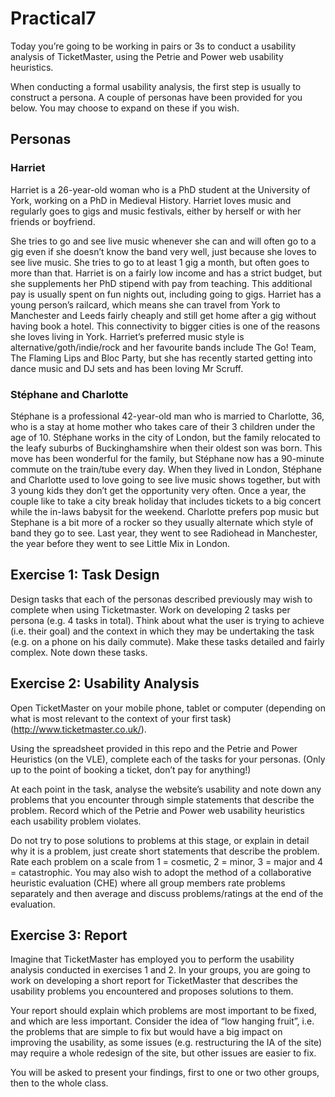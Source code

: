 # Practical7

Today you’re going to be working in pairs or 3s to conduct a usability analysis of TicketMaster, using the Petrie and Power web usability heuristics.

When conducting a formal usability analysis, the first step is usually to construct a persona. A couple of personas have been provided for you below. You may choose to expand on these if you wish.

## Personas
### Harriet
Harriet is a 26-year-old woman who is a PhD student at the University of York, working on a PhD in Medieval History. Harriet loves music and regularly goes to gigs and music festivals, either by herself or with her friends or boyfriend.

She tries to go and see live music whenever she can and will often go to a gig even if she doesn’t know the band very well, just because she loves to see live music. She tries to go to at least 1 gig a month, but often goes to more than that. Harriet is on a fairly low income and has a strict budget, but she supplements her PhD stipend with pay from teaching. This additional pay is usually spent on fun nights out, including going to gigs. Harriet has a young person’s railcard, which means she can travel from York to Manchester and Leeds fairly cheaply and still get home after a gig without having book a hotel. This connectivity to bigger cities is one of the reasons she loves living in York. Harriet’s preferred music style is alternative/goth/indie/rock and her favourite bands include The Go! Team, The Flaming Lips and Bloc Party, but she has recently started getting into dance music and DJ sets and has been loving Mr Scruff.

### Stéphane and Charlotte
Stéphane is a professional 42-year-old man who is married to Charlotte, 36, who is a stay at home mother who takes care of their 3 children under the age of 10. Stéphane works in the city of London, but the family relocated to the leafy suburbs of Buckinghamshire when their oldest son was born. This move has been wonderful for the family, but Stéphane now has a 90-minute commute on the train/tube every day. When they lived in London, Stéphane and Charlotte used to love going to see live music shows together, but with 3 young kids they don’t get the opportunity very often. Once a year, the couple like to take a city break holiday that includes tickets to a big concert while the in-laws babysit for the weekend. Charlotte prefers pop music but Stephane is a bit more of a rocker so they usually alternate which style of band they go to see. Last year, they went to see Radiohead in Manchester, the year before they went to see Little Mix in London.

## Exercise 1: Task Design
Design tasks that each of the personas described previously may wish to complete when using Ticketmaster. Work on developing 2 tasks per persona (e.g. 4 tasks in total). Think about what the user is trying to achieve (i.e. their goal) and the context in which they may be undertaking the task (e.g. on a phone on his daily commute). Make these tasks detailed and fairly complex. Note down these tasks. 

## Exercise 2: Usability Analysis
Open TicketMaster on your mobile phone, tablet or computer (depending on what is most relevant to the context of your first task) (http://www.ticketmaster.co.uk/). 

Using the spreadsheet provided in this repo and the Petrie and Power Heuristics (on the VLE), complete each of the tasks for your personas. (Only up to the point of booking a ticket, don’t pay for anything!) 

At each point in the task, analyse the website’s usability and note down any problems that you encounter through simple statements that describe the problem. Record which of the Petrie and Power web usability heuristics each usability problem violates.

Do not try to pose solutions to problems at this stage, or explain in detail why it is a problem, just create short statements that describe the problem. Rate each problem on a scale from 1 = cosmetic, 2 = minor, 3 = major and 4 = catastrophic. You may also wish to adopt the method of a collaborative heuristic evaluation (CHE) where all group members rate problems separately and then average and discuss problems/ratings at the end of the evaluation. 

## Exercise 3: Report
Imagine that TicketMaster has employed you to perform the usability analysis conducted in exercises 1 and 2. In your groups, you are going to work on developing a short report for TicketMaster that describes the usability problems you encountered and proposes solutions to them.

Your report should explain which problems are most important to be fixed, and which are less important. Consider the idea of “low hanging fruit”, i.e. the problems that are simple to fix but would have a big impact on improving the usability, as some issues (e.g. restructuring the IA of the site) may require a whole redesign of the site, but other issues are easier to fix.

You will be asked to present your findings, first to one or two other groups, then to the whole class.
